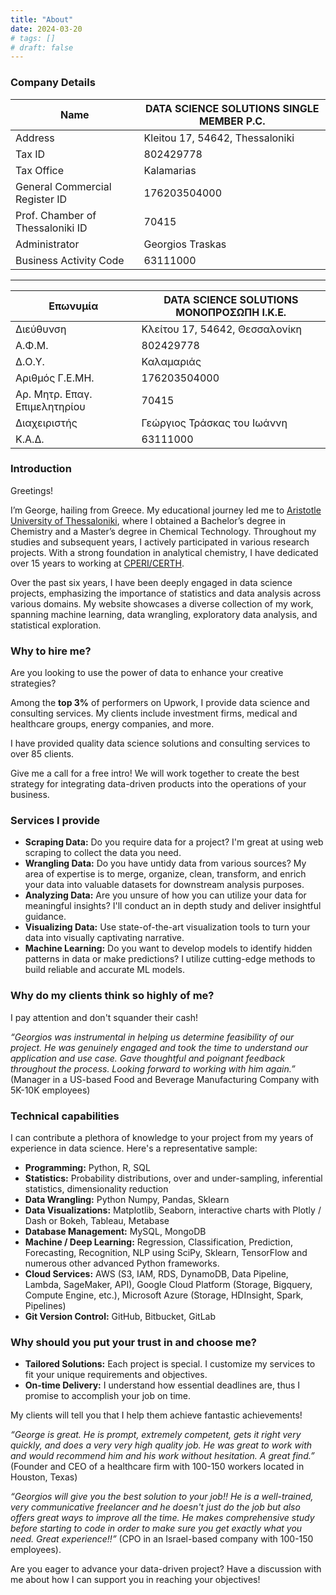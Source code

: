 ```yaml
---
title: "About"
date: 2024-03-20
# tags: []
# draft: false
---
```


### Company Details

| Name                             | DATA SCIENCE SOLUTIONS SINGLE MEMBER P.C.      |
|----------------------------------|------------------------------------------------|
| Address                          | Kleitou 17, 54642, Thessaloniki                |
| Tax ID                           | 802429778                                      |
| Tax Office                       | Kalamarias                                     |
| General Commercial Register ID   | 176203504000                                   |
| Prof. Chamber of Thessaloniki ID | 70415                                          |
| Administrator                    | Georgios Traskas                               |
| Business Activity Code           | 63111000                                       |

---

| Επωνυμία                         | DATA SCIENCE SOLUTIONS ΜΟΝΟΠΡΟΣΩΠΗ Ι.Κ.Ε.      |
|----------------------------------|------------------------------------------------|
| Διεύθυνση                        | Κλείτου 17, 54642, Θεσσαλονίκη                 |
| Α.Φ.Μ.                           | 802429778                                      |
| Δ.Ο.Υ.                           | Καλαμαριάς                                     |
| Αριθμός Γ.Ε.ΜΗ.                  | 176203504000                                   |
| Αρ. Μητρ. Επαγ. Επιμελητηρίου    | 70415                                          |
| Διαχειριστής                     | Γεώργιος Τράσκας του Ιωάννη                    |
| Κ.Α.Δ.                           | 63111000                                       |

### Introduction

Greetings!

I’m George, hailing from Greece. My educational journey led me to [Aristotle University of Thessaloniki](https://www.auth.gr/en), where I obtained a Bachelor’s degree in Chemistry and a Master’s degree in Chemical Technology. Throughout my studies and subsequent years, I actively participated in various research projects. With a strong foundation in analytical chemistry, I have dedicated over 15 years to working at [CPERI/CERTH](http://www.cperi.certh.gr/index.php?lang=en).

Over the past six years, I have been deeply engaged in data science projects, emphasizing the importance of statistics and data analysis across various domains. My website showcases a diverse collection of my work, spanning machine learning, data wrangling, exploratory data analysis, and statistical exploration.

### Why to hire me?

Are you looking to use the power of data to enhance your creative strategies?

Among the **top 3%** of performers on Upwork, I provide data science and consulting services. My clients include investment firms, medical and healthcare groups, energy companies, and more.

I have provided quality data science solutions and consulting services to over 85 clients.

Give me a call for a free intro! We will work together to create the best strategy for integrating data-driven products into the operations of your business.

### Services I provide

* **Scraping Data:** Do you require data for a project? I'm great at using web scraping to collect the data you need.
* **Wrangling Data:** Do you have untidy data from various sources? My area of expertise is to merge, organize, clean, transform, and enrich your data into valuable datasets for downstream analysis purposes.
* **Analyzing Data:** Are you unsure of how you can utilize your data for meaningful insights? I'll conduct an in depth study and deliver insightful guidance.
* **Visualizing Data:** Use state-of-the-art visualization tools to turn your data into visually captivating narrative.
* **Machine Learning:** Do you want to develop models to identify hidden patterns in data or make predictions? I utilize cutting-edge methods to build reliable and accurate ML models.

### Why do my clients think so highly of me?

I pay attention and don't squander their cash!

_“Georgios was instrumental in helping us determine feasibility of our project. He was genuinely engaged and took the time to understand our application and use case. Gave thoughtful and poignant feedback throughout the process. Looking forward to working with him again.”_ (Manager in a US-based Food and Beverage Manufacturing Company with 5K-10K employees)

### Technical capabilities

I can contribute a plethora of knowledge to your project from my years of experience in data science. Here's a representative sample:

* **Programming:** Python, R, SQL
* **Statistics:** Probability distributions, over and under-sampling, inferential statistics, dimensionality reduction
* **Data Wrangling:** Python Numpy, Pandas, Sklearn
* **Data Visualizations:** Matplotlib, Seaborn, interactive charts with Plotly / Dash or Bokeh, Tableau, Metabase
* **Database Management:** MySQL, MongoDB
* **Machine / Deep Learning:** Regression, Classification, Prediction, Forecasting, Recognition, NLP using SciPy, Sklearn, TensorFlow and numerous other advanced Python frameworks.
* **Cloud Services:** AWS (S3, IAM, RDS, DynamoDB, Data Pipeline, Lambda, SageMaker, API), Google Cloud Platform (Storage, Bigquery, Compute Engine, etc.), Microsoft Azure (Storage, HDInsight, Spark, Pipelines)
* **Git Version Control:** GitHub, Bitbucket, GitLab

### Why should you put your trust in and choose me?

* **Tailored Solutions:** Each project is special. I customize my services to fit your unique requirements and objectives.
* **On-time Delivery:** I understand how essential deadlines are, thus I promise to accomplish your job on time.

My clients will tell you that I help them achieve fantastic achievements!

_“George is great. He is prompt, extremely competent, gets it right very quickly, and does a very very high quality job. He was great to work with and would recommend him and his work without hesitation. A great find.”_ (Founder and CEO of a healthcare firm with 100-150 workers located in Houston, Texas)

_“Georgios will give you the best solution to your job!! He is a well-trained, very communicative freelancer and he doesn't just do the job but also offers great ways to improve all the time. He makes comprehensive study before starting to code in order to make sure you get exactly what you need. Great experience!!”_ (CPO in an Israel-based company with 100-150 employees).

Are you eager to advance your data-driven project? Have a discussion with me about how I can support you in reaching your objectives!
